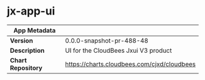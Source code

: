 # jx-app-ui

|App Metadata||
|---|---|
| **Version** | 0.0.0-snapshot-pr-488-48 |
| **Description** | UI for the CloudBees Jxui V3 product |
| **Chart Repository** | https://charts.cloudbees.com/cjxd/cloudbees |
